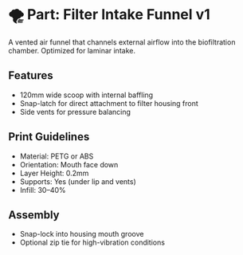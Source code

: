 # 🌪️ Part: Filter Intake Funnel v1

A vented air funnel that channels external airflow into the biofiltration chamber. Optimized for laminar intake.

## Features

- 120mm wide scoop with internal baffling
- Snap-latch for direct attachment to filter housing front
- Side vents for pressure balancing

## Print Guidelines

- Material: PETG or ABS
- Orientation: Mouth face down
- Layer Height: 0.2mm
- Supports: Yes (under lip and vents)
- Infill: 30–40%

## Assembly

- Snap-lock into housing mouth groove
- Optional zip tie for high-vibration conditions
